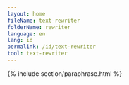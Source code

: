 ```yaml
---
layout: home
fileName: text-rewriter
folderName: rewriter
language: en
lang: id
permalink: /id/text-rewriter
tool: text-rewriter
---
```

{% include section/paraphrase.html %}
